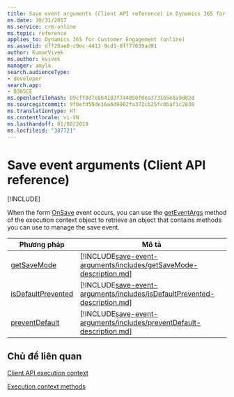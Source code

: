 ```yaml
---
title: Save event arguments (Client API reference) in Dynamics 365 for Customer Engagement| MicrosoftDocs
ms.date: 10/31/2017
ms.service: crm-online
ms.topic: reference
applies_to: Dynamics 365 for Customer Engagement (online)
ms.assetid: dff20ae0-c9ec-4413-9cd1-0ff77639ad91
author: KumarVivek
ms.author: kvivek
manager: amyla
search.audienceType:
- developer
search.app:
- D365CE
ms.openlocfilehash: b9cff8d7e864103f744050f0ea373165e8a9d82d
ms.sourcegitcommit: 9f0efd59de16a6d9902fa372cb25fc0baf1c2838
ms.translationtype: HT
ms.contentlocale: vi-VN
ms.lasthandoff: 01/08/2019
ms.locfileid: "387721"
---
```

# <a name="save-event-arguments-client-api-reference"></a>Save event arguments (Client API reference)

[!INCLUDE[](../../../includes/cc_applies_to_update_9_0_0.md)]

When the form [OnSave](events/form-onsave.md) event occurs, you can use the [getEventArgs](executioncontext/getEventArgs.md) method of the execution context object to retrieve an object that contains methods you can use to manage the save event.


|                              Phương pháp                              |                                                                 Mô tả                                                                  |
|------------------------------------------------------------------|----------------------------------------------------------------------------------------------------------------------------------------------|
|        [getSaveMode](save-event-arguments/getSaveMode.md)        |        [!INCLUDE[save-event-arguments/includes/getSaveMode-description.md](save-event-arguments/includes/getSaveMode-description.md)]        |
| [isDefaultPrevented](save-event-arguments/isDefaultPrevented.md) | [!INCLUDE[save-event-arguments/includes/isDefaultPrevented-description.md](save-event-arguments/includes/isDefaultPrevented-description.md)] |
|     [preventDefault](save-event-arguments/preventDefault.md)     |     [!INCLUDE[save-event-arguments/includes/preventDefault-description.md](save-event-arguments/includes/preventDefault-description.md)]     |

## <a name="related-topics"></a>Chủ đề liên quan

[Client API execution context](../clientapi-execution-context.md)

[Execution context methods](execution-context.md)

